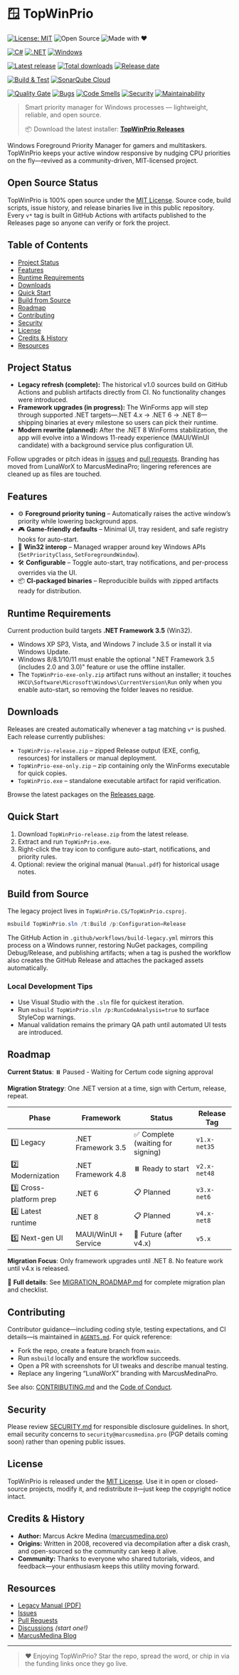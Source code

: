 <p align="center">

# 🪟 TopWinPrio

[![License: MIT](https://img.shields.io/badge/License-MIT-yellow.svg?style=for-the-badge)](https://github.com/MarcusMedina/TopWinPrio/blob/main/LICENSE.txt)
![Open Source](https://badges.frapsoft.com/os/v3/open-source.svg?v=103)
![Made with ❤️](https://img.shields.io/badge/Made%20with-%E2%9D%A4-red?style=for-the-badge)


[![C#](https://img.shields.io/badge/C%23-239120?style=for-the-badge&logo=c-sharp&logoColor=white)](#)
[![.NET](https://img.shields.io/badge/.NET-512BD4?style=for-the-badge&logo=dotnet&logoColor=white)](#)
[![Windows](https://img.shields.io/badge/platform-Windows%20Desktop-blue?style=for-the-badge&logo=windows)](#)

[![Latest release](https://img.shields.io/github/v/release/MarcusMedina/TopWinPrio?include_prereleases&style=for-the-badge&logo=github)](https://github.com/MarcusMedina/TopWinPrio/releases/latest)
[![Total downloads](https://img.shields.io/github/downloads/MarcusMedina/TopWinPrio/total?style=for-the-badge&logo=github)](https://github.com/MarcusMedina/TopWinPrio/releases)
[![Release date](https://img.shields.io/github/release-date/MarcusMedina/TopWinPrio?style=for-the-badge&logo=calendar)](https://github.com/MarcusMedina/TopWinPrio/releases)

[![Build & Test](https://github.com/MarcusMedina/TopWinPrio/actions/workflows/quality.yml/badge.svg)](https://github.com/MarcusMedina/TopWinPrio/actions/workflows/quality.yml)
[![SonarQube Cloud](https://sonarcloud.io/images/project_badges/sonarcloud-highlight.svg)](https://sonarcloud.io/summary/new_code?id=MarcusMedinaPro_TopWinPrio)

[![Quality Gate](https://sonarcloud.io/api/project_badges/measure?project=MarcusMedinaPro_TopWinPrio&metric=alert_status)](https://sonarcloud.io/summary/new_code?id=MarcusMedinaPro_TopWinPrio)
[![Bugs](https://sonarcloud.io/api/project_badges/measure?project=MarcusMedinaPro_TopWinPrio&metric=bugs)](https://sonarcloud.io/summary/new_code?id=MarcusMedinaPro_TopWinPrio)
[![Code Smells](https://sonarcloud.io/api/project_badges/measure?project=MarcusMedinaPro_TopWinPrio&metric=code_smells)](https://sonarcloud.io/summary/new_code?id=MarcusMedinaPro_TopWinPrio)
[![Security](https://sonarcloud.io/api/project_badges/measure?project=MarcusMedinaPro_TopWinPrio&metric=security_rating)](https://sonarcloud.io/summary/new_code?id=MarcusMedinaPro_TopWinPrio)
[![Maintainability](https://sonarcloud.io/api/project_badges/measure?project=MarcusMedinaPro_TopWinPrio&metric=sqale_rating)](https://sonarcloud.io/summary/new_code?id=MarcusMedinaPro_TopWinPrio)



</p>

> Smart priority manager for Windows processes — lightweight, reliable, and open source.
>
> 📦 Download the latest installer: [**TopWinPrio Releases**](https://github.com/MarcusMedina/TopWinPrio/rele)



Windows Foreground Priority Manager for gamers and multitaskers. TopWinPrio keeps your active window responsive by nudging CPU priorities on the fly—revived as a community-driven, MIT-licensed project.

## Open Source Status

TopWinPrio is 100% open source under the [MIT License](LICENSE.txt). Source code, build scripts, issue history, and release binaries live in this public repository. Every `v*` tag is built in GitHub Actions with artifacts published to the Releases page so anyone can verify or fork the project.

## Table of Contents

- [Project Status](#project-status)
- [Features](#features)
- [Runtime Requirements](#runtime-requirements)
- [Downloads](#downloads)
- [Quick Start](#quick-start)
- [Build from Source](#build-from-source)
- [Roadmap](#roadmap)
- [Contributing](#contributing)
- [Security](#security)
- [License](#license)
- [Credits & History](#credits--history)
- [Resources](#resources)

## Project Status

- **Legacy refresh (complete):** The historical v1.0 sources build on GitHub Actions and publish artifacts directly from CI. No functionality changes were introduced.
- **Framework upgrades (in progress):** The WinForms app will step through supported .NET targets—.NET 4.x → .NET 6 → .NET 8—shipping binaries at every milestone so users can pick their runtime.
- **Modern rewrite (planned):** After the .NET 8 WinForms stabilization, the app will evolve into a Windows 11-ready experience (MAUI/WinUI candidate) with a background service plus configuration UI.

Follow upgrades or pitch ideas in [issues](https://github.com/MarcusMedina/TopWinPrio/issues) and [pull requests](https://github.com/MarcusMedina/TopWinPrio/pulls). Branding has moved from LunaWorX to MarcusMedinaPro; lingering references are cleaned up as files are touched.

## Features

- ⚙️ **Foreground priority tuning** – Automatically raises the active window’s priority while lowering background apps.
- 🎮 **Game-friendly defaults** – Minimal UI, tray resident, and safe registry hooks for auto-start.
- 🧰 **Win32 interop** – Managed wrapper around key Windows APIs (`SetPriorityClass`, `SetForegroundWindow`).
- 🛠️ **Configurable** – Toggle auto-start, tray notifications, and per-process overrides via the UI.
- 📦 **CI-packaged binaries** – Reproducible builds with zipped artifacts ready for distribution.

## Runtime Requirements

Current production build targets **.NET Framework 3.5** (Win32).

- Windows XP SP3, Vista, and Windows 7 include 3.5 or install it via Windows Update.
- Windows 8/8.1/10/11 must enable the optional ".NET Framework 3.5 (includes 2.0 and 3.0)" feature or use the offline installer.
- The `TopWinPrio-exe-only.zip` artifact runs without an installer; it touches `HKCU\Software\Microsoft\Windows\CurrentVersion\Run` only when you enable auto-start, so removing the folder leaves no residue.

## Downloads

Releases are created automatically whenever a tag matching `v*` is pushed. Each release currently publishes:

- `TopWinPrio-release.zip` – zipped Release output (EXE, config, resources) for installers or manual deployment.
- `TopWinPrio-exe-only.zip` – zip containing only the WinForms executable for quick copies.
- `TopWinPrio.exe` – standalone executable artifact for rapid verification.

Browse the latest packages on the [Releases page](https://github.com/MarcusMedina/TopWinPrio/releases).

## Quick Start

1. Download `TopWinPrio-release.zip` from the latest release.
2. Extract and run `TopWinPrio.exe`.
3. Right-click the tray icon to configure auto-start, notifications, and priority rules.
4. Optional: review the original manual (`Manual.pdf`) for historical usage notes.

## Build from Source

The legacy project lives in `TopWinPrio.CS/TopWinPrio.csproj`.

```powershell
msbuild TopWinPrio.sln /t:Build /p:Configuration=Release
```

The GitHub Action in `.github/workflows/build-legacy.yml` mirrors this process on a Windows runner, restoring NuGet packages, compiling Debug/Release, and publishing artifacts; when a tag is pushed the workflow also creates the GitHub Release and attaches the packaged assets automatically.

### Local Development Tips

- Use Visual Studio with the `.sln` file for quickest iteration.
- Run `msbuild TopWinPrio.sln /p:RunCodeAnalysis=true` to surface StyleCop warnings.
- Manual validation remains the primary QA path until automated UI tests are introduced.

## Roadmap

**Current Status**: ⏸️ Paused - Waiting for Certum code signing approval

**Migration Strategy**: One .NET version at a time, sign with Certum, release, repeat.

| Phase | Framework | Status | Release Tag |
|-------|-----------|--------|-------------|
| 1️⃣ Legacy | .NET Framework 3.5 | ✅ Complete (waiting for signing) | `v1.x-net35` |
| 2️⃣ Modernization | .NET Framework 4.8 | ⏸️ Ready to start | `v2.x-net48` |
| 3️⃣ Cross-platform prep | .NET 6 | 📋 Planned | `v3.x-net6` |
| 4️⃣ Latest runtime | .NET 8 | 📋 Planned | `v4.x-net8` |
| 5️⃣ Next-gen UI | MAUI/WinUI + Service | 🔮 Future (after v4.x) | `v5.x` |

**Migration Focus**: Only framework upgrades until .NET 8. No feature work until v4.x is released.

📖 **Full details**: See [MIGRATION_ROADMAP.md](MIGRATION_ROADMAP.md) for complete migration plan and checklist.

## Contributing

Contributor guidance—including coding style, testing expectations, and CI details—is maintained in [`AGENTS.md`](AGENTS.md). For quick reference:

- Fork the repo, create a feature branch from `main`.
- Run `msbuild` locally and ensure the workflow succeeds.
- Open a PR with screenshots for UI tweaks and describe manual testing.
- Replace any lingering “LunaWorX” branding with MarcusMedinaPro.

See also: [CONTRIBUTING.md](CONTRIBUTING.md) and the [Code of Conduct](CODE_OF_CONDUCT.md).

## Security

Please review [SECURITY.md](SECURITY.md) for responsible disclosure guidelines. In short, email security concerns to `security@marcusmedina.pro` (PGP details coming soon) rather than opening public issues.

## License

TopWinPrio is released under the [MIT License](LICENSE.txt). Use it in open or closed-source projects, modify it, and redistribute it—just keep the copyright notice intact.

## Credits & History

- **Author:** Marcus Ackre Medina ([marcusmedina.pro](https://marcusmedina.pro/))
- **Origins:** Written in 2008, recovered via decompilation after a disk crash, and open-sourced so the community can keep it alive.
- **Community:** Thanks to everyone who shared tutorials, videos, and feedback—your enthusiasm keeps this utility moving forward.

## Resources

- [Legacy Manual (PDF)](Manual.pdf)
- [Issues](https://github.com/MarcusMedina/TopWinPrio/issues)
- [Pull Requests](https://github.com/MarcusMedina/TopWinPrio/pulls)
- [Discussions](https://github.com/MarcusMedina/TopWinPrio/discussions) *(start one!)*
- [MarcusMedina Blog](https://marcusmedina.pro/)

---

> ❤️ Enjoying TopWinPrio? Star the repo, spread the word, or chip in via the funding links once they go live.
